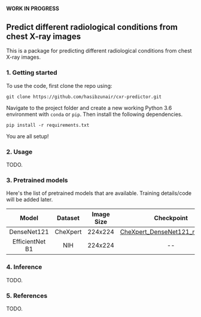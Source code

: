 #### WORK IN PROGRESS
## Predict different radiological conditions from chest X-ray images 

This is a package for predicting different radiological conditions from chest X-ray images.

### 1. Getting started

To use the code, first clone the repo using:
```
git clone https://github.com/hasibzunair/cxr-predictor.git
```

Navigate to the project folder and create a new working Python 3.6 environment with `conda` or `pip`. Then install the following dependencies. 

```
pip install -r requirements.txt
```

You are all setup!

### 2. Usage
TODO.

### 3. Pretrained models

Here's the list of pretrained models that are available. Training details/code will be added later.

| Model | Dataset | Image Size | Checkpoint |
|:---:|:---:|:---:|:---:|
| DenseNet121 | CheXpert | 224x224 | [CheXpert_DenseNet121_res224.h5](https://github.com/hasibzunair/cxr-predictor/releases/latest/download/CheXpert_DenseNet121_res224.h5) |
| EfficientNet B1 | NIH | 224x224 | -- |

### 4. Inference
TODO.

### 5. References
TODO.



